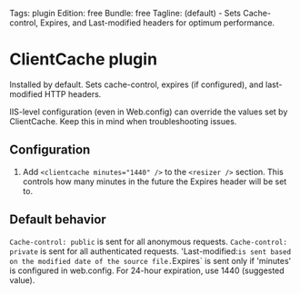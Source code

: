 Tags: plugin
Edition: free
Bundle: free
Tagline: (default) - Sets Cache-control, Expires, and Last-modified headers for optimum performance.

# ClientCache plugin

Installed by default. Sets cache-control, expires (if configured), and last-modified HTTP headers.

IIS-level configuration (even in Web.config) can override the values set by ClientCache. Keep this in mind when troubleshooting issues.

## Configuration

1. Add `<clientcache minutes="1440" />` to the `<resizer />` section. This controls how many minutes in the future the Expires header will be set to.

## Default behavior

`Cache-control: public` is sent for all anonymous requests.
`Cache-control: private` is sent for all authenticated requests.
'Last-modified:` is sent based on the modified date of the source file.
`Expires` is sent only if 'minutes' is configured in web.config. For 24-hour expiration, use 1440 (suggested value).


